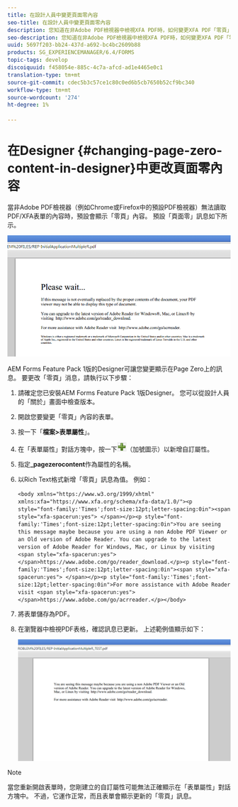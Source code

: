 ```yaml
---
title: 在設計人員中變更頁面零內容
seo-title: 在設計人員中變更頁面零內容
description: 您知道在非Adobe PDF檢視器中檢視XFA PDF時，如何變更XFA PDF「零頁」上顯示的訊息？
seo-description: 您知道在非Adobe PDF檢視器中檢視XFA PDF時，如何變更XFA PDF「零頁」上顯示的訊息？
uuid: 5697f203-bb24-437d-a692-bc4bc2609b88
products: SG_EXPERIENCEMANAGER/6.4/FORMS
topic-tags: develop
discoiquuid: f458054e-885c-4c7a-afcd-ad1e4465e0c1
translation-type: tm+mt
source-git-commit: cdec5b3c57ce1c80c0ed6b5cb7650b52cf9bc340
workflow-type: tm+mt
source-wordcount: '274'
ht-degree: 1%

---
```



# 在Designer {#changing-page-zero-content-in-designer}中更改頁面零內容

當非Adobe PDF檢視器（例如Chrome或Firefox中的預設PDF檢視器）無法讀取PDF/XFA表單的內容時，預設會顯示「零頁」內容。 預設「頁面零」訊息如下所示。

![defaultpage0message](assets/defaultpage0message.png)

AEM Forms Feature Pack 1版的Designer可讓您變更顯示在Page Zero上的訊息。 要更改「零頁」消息，請執行以下步驟：

1. 請確定您已安裝AEM Forms Feature Pack 1版Designer。 您可以從設計人員的「關於」畫面中檢查版本。

1. 開啟您要變更「零頁」內容的表單。

1. 按一下「**檔案>表單屬性**」。

1. 在「表單屬性」對話方塊中，按一下![plus](assets/plus.png)（加號圖示）以新增自訂屬性。

1. 指定&#x200B;**_pagezerocontent**&#x200B;作為屬性的名稱。
1. 以Rich Text格式新增「零頁」訊息為值。 例如：

   `<body xmlns="https://www.w3.org/1999/xhtml" xmlns:xfa="https://www.xfa.org/schema/xfa-data/1.0/"><p style="font-family:'Times';font-size:12pt;letter-spacing:0in"><span style="xfa-spacerun:yes"> </span></p><p style="font-family:'Times';font-size:12pt;letter-spacing:0in">You are seeing this message maybe because you are using a non Adobe PDF Viewer or an Old version of Adobe Reader. You can upgrade to the latest version of Adobe Reader for Windows, Mac, or Linux by visiting <span style="xfa-spacerun:yes"> </span>https://www.adobe.com/go/reader_download.</p><p style="font-family:'Times';font-size:12pt;letter-spacing:0in"><span style="xfa-spacerun:yes"> </span></p><p style="font-family:'Times';font-size:12pt;letter-spacing:0in">For more assistance with Adobe Reader visit <span style="xfa-spacerun:yes"> </span>https://www.adobe.com/go/acrreader.</p></body>`

1. 將表單儲存為PDF。

1. 在瀏覽器中檢視PDF表格，確認訊息已更新。 上述範例值顯示如下：

   ![更改消息](assets/changedmessage.png)

>[!NOTE]
>
>當您重新開啟表單時，您剛建立的自訂屬性可能無法正確顯示在「表單屬性」對話方塊中。 不過，它運作正常，而且表單會顯示更新的「零頁」訊息。

